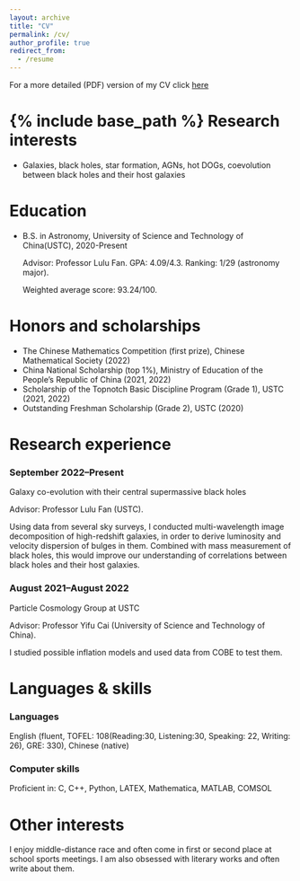 ```yaml
---
layout: archive
title: "CV"
permalink: /cv/
author_profile: true
redirect_from:
  - /resume
---
```

For a more detailed (PDF) version of my CV click [here](http://home.ustc.edu.cn/~hoglin/)


{% include base_path %}
Research interests
======
* Galaxies, black holes, star formation, AGNs, hot DOGs, coevolution between black
  holes and their host galaxies

Education
======
* B.S. in Astronomy, University of Science and Technology of China(USTC), 2020-Present


  Advisor: Professor Lulu Fan. GPA: 4.09/4.3. Ranking: 1/29 (astronomy major).
  
  
  Weighted average score: 93.24/100.

Honors and scholarships
======
* The Chinese Mathematics Competition (first prize), Chinese Mathematical Society (2022)
* China National Scholarship (top 1%), Ministry of Education of the People’s Republic
of China (2021, 2022)
* Scholarship of the Topnotch Basic Discipline Program (Grade 1), USTC (2021, 2022)
* Outstanding Freshman Scholarship (Grade 2), USTC (2020)

Research experience
======
### September 2022–Present
Galaxy co-evolution with their central supermassive black holes


Advisor: Professor Lulu Fan (USTC).


Using data from several sky surveys, I conducted multi-wavelength image decomposition of high-redshift galaxies, in order to derive luminosity and velocity dispersion of bulges in them. Combined with mass measurement of black holes, this would improve our understanding of correlations between black holes and their host galaxies.
### August 2021–August 2022
Particle Cosmology Group at USTC


Advisor: Professor Yifu Cai (University of Science and Technology of China).


I studied possible inflation models and used data from COBE to test them.
  
Languages & skills
======
### Languages
English (fluent, TOFEL: 108(Reading:30, Listening:30, Speaking: 22, Writing: 26), GRE: 330), Chinese (native)


### Computer skills
Proficient in: C, C++, Python, LATEX, Mathematica, MATLAB, COMSOL

Other interests
======
I enjoy middle-distance race and often come in first or second place at school sports
meetings. I am also obsessed with literary works and often write about them.
